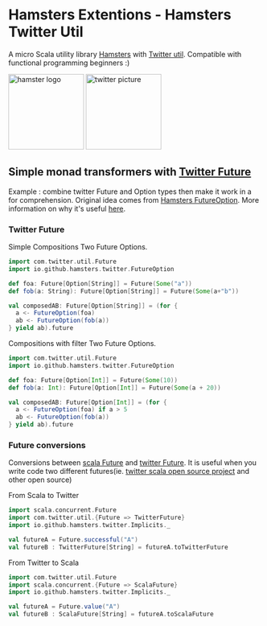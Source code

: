 # Hamsters Extentions - Hamsters Twitter Util
A micro Scala utility library [Hamsters](https://github.com/scala-hamsters/hamsters) with [Twitter util](https://github.com/twitter/util). Compatible with functional programming beginners :)

<img src="https://img4.hostingpics.net/pics/987051hamsters.jpg" alt="hamster logo" width="150px"/> <img src="https://avatars1.githubusercontent.com/u/50278?v=3&s=300" alt="twitter picture" width="150px"/>

##  Simple monad transformers with [Twitter Future](https://github.com/twitter/util/blob/master/util-core/src/main/scala/com/twitter/util/Future.scala)

Example : combine twitter Future and Option types then make it work in a for comprehension.
Original idea comes from [Hamsters FutureOption](https://github.com/scala-hamsters/hamsters#simple-monad-transformers).
More information on why it's useful [here](http://loicdescotte.github.io/posts/scala-compose-option-future/).

### Twitter Future

Simple Compositions Two Future Options.
```scala
import com.twitter.util.Future
import io.github.hamsters.twitter.FutureOption

def foa: Future[Option[String]] = Future(Some("a"))
def fob(a: String): Future[Option[String]] = Future(Some(a+"b"))

val composedAB: Future[Option[String]] = (for {
  a <- FutureOption(foa)
  ab <- FutureOption(fob(a))
} yield ab).future
```

Compositions with filter Two Future Options.
```scala
import com.twitter.util.Future
import io.github.hamsters.twitter.FutureOption

def foa: Future[Option[Int]] = Future(Some(10))
def fob(a: Int): Future[Option[Int]] = Future(Some(a + 20))

val composedAB: Future[Option[Int]] = (for {
  a <- FutureOption(foa) if a > 5
  ab <- FutureOption(fob(a))
} yield ab).future
```

### Future conversions
Conversions between [scala Future](http://docs.scala-lang.org/overviews/core/futures.html) and [twitter Future](https://github.com/twitter/util#futures).
It is useful when you write code two different futures(ie. [twitter scala open source project](https://engineering.twitter.com/opensource/projects?tags%5B%5D=2) and other open source)

From Scala to Twitter
```scala
import scala.concurrent.Future
import com.twitter.util.{Future => TwitterFuture}
import io.github.hamsters.twitter.Implicits._

val futureA = Future.successful("A")
val futureB : TwitterFuture[String] = futureA.toTwitterFuture
```

From Twitter to Scala
```scala
import com.twitter.util.Future
import scala.concurrent.{Future => ScalaFuture}
import io.github.hamsters.twitter.Implicits._

val futureA = Future.value("A")
val futureB : ScalaFuture[String] = futureA.toScalaFuture
```
